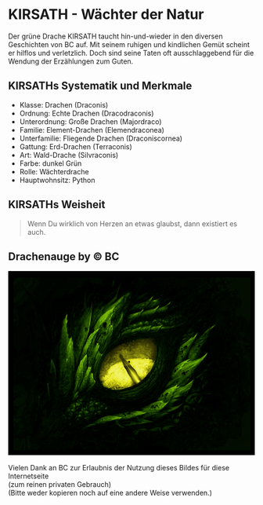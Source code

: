 # KIRSATH - Wächter der Natur
Der grüne Drache KIRSATH taucht hin-und-wieder in den diversen Geschichten von BC auf. Mit seinem ruhigen und kindlichen Gemüt scheint er hilflos und verletzlich. Doch sind seine Taten oft ausschlaggebend für die Wendung der Erzählungen zum Guten.

## KIRSATHs Systematik und Merkmale
* Klasse: Drachen (Draconis)
* Ordnung: Echte Drachen (Dracodraconis)
* Unterordnung: Große Drachen (Majordraco)
* Familie: Element-Drachen (Elemendraconea)
* Unterfamilie:  Fliegende Drachen (Draconiscornea)
* Gattung: Erd-Drachen (Terraconis)
* Art: Wald-Drache (Silvraconis)
* Farbe: dunkel Grün
* Rolle: Wächterdrache
* Hauptwohnsitz: Python

## KIRSATHs Weisheit
> Wenn Du wirklich von Herzen an etwas glaubst, dann existiert es auch.

## Drachenauge by &copy; BC
<img src="images/drachenauge.png"/>

Vielen Dank an BC zur Erlaubnis der Nutzung dieses Bildes für diese Internetseite  
(zum reinen privaten Gebrauch)  
(Bitte weder kopieren noch auf eine andere Weise verwenden.)
